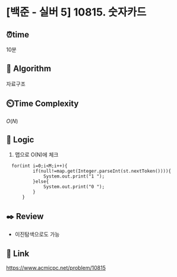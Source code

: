   # [백준 - 실버 5] 10815. 숫자카드
  
  ## ⏰**time**
  10분
  
  ## :pushpin: **Algorithm**
  자료구조
  
  ## ⏲️**Time Complexity**
  $O(N)$ 
  
  ## :round_pushpin: **Logic**
  1. 맵으로  O(N)에 체크
  ```
    for(int i=0;i<M;i++){
		    if(null!=map.get(Integer.parseInt(st.nextToken()))){
		        System.out.print("1 ");
		    }else{
		        System.out.print("0 ");
		    }
		}  
  ```
  
  ## :black_nib: **Review**
  - 이진탐색으로도 가능
  
  ## 📡 Link
  https://www.acmicpc.net/problem/10815

